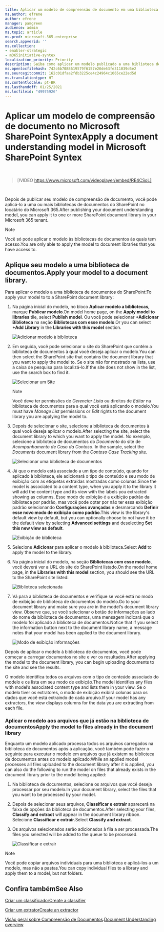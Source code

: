 ```yaml
---
title: Aplicar um modelo de compreensão de documento em uma biblioteca de documentos
ms.author: efrene
author: efrene
manager: pamgreen
audience: admin
ms.topic: article
ms.prod: microsoft-365-enterprise
search.appverid: ''
ms.collection:
- enabler-strategic
- m365initiative-syntex
localization_priority: Priority
description: Saiba como aplicar um modelo publicado a uma biblioteca de documentos do SharePoint
ms.openlocfilehash: 742c6b7088619579f6157e20de63fe311039d6e2
ms.sourcegitcommit: 162c01dfaa2fdb3225ce4c24964c1065ce22ed5d
ms.translationtype: HT
ms.contentlocale: pt-BR
ms.lasthandoff: 01/25/2021
ms.locfileid: "49975926"
---
```

# <a name="apply-a-document-understanding-model-in-microsoft-sharepoint-syntex"></a><span data-ttu-id="8995c-103">Aplicar um modelo de compreensão de documento no Microsoft SharePoint Syntex</span><span class="sxs-lookup"><span data-stu-id="8995c-103">Apply a document understanding model in Microsoft SharePoint Syntex</span></span>

</br>

> [!VIDEO https://www.microsoft.com/videoplayer/embed/RE4CSoL]

</br>

<span data-ttu-id="8995c-104">Depois de publicar seu modelo de compreensão de documento, você pode aplicá-lo a uma ou mais bibliotecas de documentos do SharePoint no locatário do Microsoft 365.</span><span class="sxs-lookup"><span data-stu-id="8995c-104">After publishing your document understanding model, you can apply it to one or more SharePoint document library in your Microsoft 365 tenant.</span></span>

> [!NOTE]
> <span data-ttu-id="8995c-105">Você só pode aplicar o modelo às bibliotecas de documentos às quais tem acesso.</span><span class="sxs-lookup"><span data-stu-id="8995c-105">You are only able to apply the model to document libraries that you have access to.</span></span>


## <a name="apply-your-model-to-a-document-library"></a><span data-ttu-id="8995c-106">Aplique seu modelo a uma biblioteca de documentos.</span><span class="sxs-lookup"><span data-stu-id="8995c-106">Apply your model to a document library.</span></span>

<span data-ttu-id="8995c-107">Para aplicar o modelo a uma biblioteca de documentos do SharePoint:</span><span class="sxs-lookup"><span data-stu-id="8995c-107">To apply your model to to a SharePoint document library:</span></span>

1. <span data-ttu-id="8995c-108">Na página inicial do modelo, no bloco **Aplicar modelo a bibliotecas**, marque **Publicar modelo**.</span><span class="sxs-lookup"><span data-stu-id="8995c-108">On model home page, on the **Apply model to libraries** tile, select **Publish model**.</span></span> <span data-ttu-id="8995c-109">Ou você pode selecionar  **+Adicionar Biblioteca** na seção **Bibliotecas com esse modelo**.</span><span class="sxs-lookup"><span data-stu-id="8995c-109">Or you can select  **+Add Library** in the **Libraries with this model** section.</span></span> </br>

    ![Adicionar modelo à biblioteca](../media/content-understanding/apply-to-library.png)</br>

2. <span data-ttu-id="8995c-111">Em seguida, você pode selecionar o site do SharePoint que contém a biblioteca de documentos à qual você deseja aplicar o modelo.</span><span class="sxs-lookup"><span data-stu-id="8995c-111">You can then select the SharePoint site that contains the document library that you want to apply the model to.</span></span> <span data-ttu-id="8995c-112">Se o site não for mostrado na lista, use a caixa de pesquisa para localizá-lo.</span><span class="sxs-lookup"><span data-stu-id="8995c-112">If the site does not show in the list, use the search box to find it.</span></span></br>

    ![Selecionar um Site](../media/content-understanding/site-search.png)</br>

    > [!NOTE]
    > <span data-ttu-id="8995c-114">Você deve ter permissões de *Gerenciar Lista* ou direitos de *Editar* na biblioteca de documentos para a qual você está aplicando o modelo.</span><span class="sxs-lookup"><span data-stu-id="8995c-114">You must have *Manage List* permissions or *Edit* rights to the document library you are applying the model to.</span></span></br>

3. <span data-ttu-id="8995c-115">Depois de selecionar o site, selecione a biblioteca de documentos à qual você deseja aplicar o modelo.</span><span class="sxs-lookup"><span data-stu-id="8995c-115">After selecting the site, select the document library to which you want to apply the model.</span></span> <span data-ttu-id="8995c-116">No exemplo, selecione a biblioteca de documentos do *Documento* do site de *Acompanhamento de Caso da Contoso*. </span><span class="sxs-lookup"><span data-stu-id="8995c-116">In the sample, select the *Documents* document library from the *Contoso Case Tracking* site.</span></span></br>

    ![Selecionar uma biblioteca de documentos](../media/content-understanding/select-doc-library.png)</br>

4. <span data-ttu-id="8995c-118">Já que o modelo está associado a um tipo de conteúdo, quando for aplicado à biblioteca, ele adicionará o tipo de conteúdo e seu modo de exibição com as etiquetas extraídas mostradas como colunas.</span><span class="sxs-lookup"><span data-stu-id="8995c-118">Since the model is associated to a content type, when you apply it to the library it will add the content type and its view with the labels you extracted showing as columns.</span></span> <span data-ttu-id="8995c-119">Esse modo de exibição é a exibição padrão da biblioteca por padrão, mas você pode optar por não ter essa exibição padrão selecionando **Configurações avançadas** e desmarcando **Definir esse novo modo de exibição como padrão**.</span><span class="sxs-lookup"><span data-stu-id="8995c-119">This view is the library's default view by default, but you can optionally choose to not have it be the default view by selecting **Advanced settings** and deselecting **Set this new view as default**.</span></span></br>

    ![Exibição de biblioteca](../media/content-understanding/library-view.png)</br>

5. <span data-ttu-id="8995c-121">Selecione **Adicionar** para aplicar o modelo à biblioteca.</span><span class="sxs-lookup"><span data-stu-id="8995c-121">Select **Add** to apply the model to the library.</span></span> 
6. <span data-ttu-id="8995c-122">Na página inicial do modelo, na seção **Bibliotecas com esse modelo**, você deverá ver a URL do site do SharePoint listado.</span><span class="sxs-lookup"><span data-stu-id="8995c-122">On the model home page, in the **Libraries with this model** section, you should see the URL to the SharePoint site listed.</span></span></br>

    ![Biblioteca selecionada](../media/content-understanding/selected-library.png)</br>

7. <span data-ttu-id="8995c-124">Vá para a biblioteca de documentos e verifique se você está no modo de exibição de biblioteca de documentos do modelo.</span><span class="sxs-lookup"><span data-stu-id="8995c-124">Go to your document library and make sure you are in the model's document library view.</span></span> <span data-ttu-id="8995c-125">Observe que, se você selecionar o botão de informações ao lado do nome da biblioteca de documentos, uma mensagem indicará que o modelo foi aplicado à biblioteca de documentos.</span><span class="sxs-lookup"><span data-stu-id="8995c-125">Notice that if you select the information button next to the document library name, a message notes that your model has been applied to the document library.</span></span>

    ![Modo de exibição informações](../media/content-understanding/info-du.png)</br> 


<span data-ttu-id="8995c-127">Depois de aplicar o modelo à biblioteca de documentos, você pode começar a carregar documentos no site e ver os resultados.</span><span class="sxs-lookup"><span data-stu-id="8995c-127">After applying the model to the document library, you can begin uploading documents to the site and see the results.</span></span>

<span data-ttu-id="8995c-128">O modelo identifica todos os arquivos com o tipo de conteúdo associado do modelo e os lista em seu modo de exibição.</span><span class="sxs-lookup"><span data-stu-id="8995c-128">The model identifies any files with model’s associated content type and lists them in your view.</span></span> <span data-ttu-id="8995c-129">Se o modelo tiver os extratores, o modo de exibição exibirá colunas para os dados que você está extraindo de cada arquivo.</span><span class="sxs-lookup"><span data-stu-id="8995c-129">If your model has any extractors, the view displays columns for the data you are extracting from each file.</span></span>

### <a name="apply-the-model-to-files-already-in-the-document-library"></a><span data-ttu-id="8995c-130">Aplicar o modelo aos arquivos que já estão na biblioteca de documentos</span><span class="sxs-lookup"><span data-stu-id="8995c-130">Apply the model to files already in the document library</span></span>

<span data-ttu-id="8995c-131">Enquanto um modelo aplicado processa todos os arquivos carregados na biblioteca de documentos após a aplicação, você também pode fazer o seguinte para executar o modelo em arquivos que já existem na biblioteca de documentos antes do modelo aplicado:</span><span class="sxs-lookup"><span data-stu-id="8995c-131">While an applied model processes all files uploaded to the document library after it is applied, you can also do the following to run the model on files that already exists in the document library prior to the model being applied:</span></span>

1. <span data-ttu-id="8995c-132">Na biblioteca de documentos, selecione os arquivos que você deseja processar por seu modelo.</span><span class="sxs-lookup"><span data-stu-id="8995c-132">In your document library, select the files that you want to be processed by your model.</span></span>
2. <span data-ttu-id="8995c-133">Depois de selecionar seus arquivos, **Classificar e extrair** aparecerá na faixa de opções da biblioteca de documentos.</span><span class="sxs-lookup"><span data-stu-id="8995c-133">After selecting your files, **Classify and extract** will appear in the document library ribbon.</span></span> <span data-ttu-id="8995c-134">Selecione **Classificar e extrair**.</span><span class="sxs-lookup"><span data-stu-id="8995c-134">Select **Classify and extract**.</span></span>
3. <span data-ttu-id="8995c-135">Os arquivos selecionados serão adicionados à fila a ser processada.</span><span class="sxs-lookup"><span data-stu-id="8995c-135">The files you selected will be added to the queue to be processed.</span></span>

      ![Classificar e extrair](../media/content-understanding/extract-classify.png)</br> 

> [!NOTE]
> <span data-ttu-id="8995c-137">Você pode copiar arquivos individuais para uma biblioteca e aplicá-los a um modelo, mas não a pastas.</span><span class="sxs-lookup"><span data-stu-id="8995c-137">You can copy individual files to a library and apply them to a model, but not folders.</span></span>

## <a name="see-also"></a><span data-ttu-id="8995c-138">Confira também</span><span class="sxs-lookup"><span data-stu-id="8995c-138">See Also</span></span>
[<span data-ttu-id="8995c-139">Criar um classificador</span><span class="sxs-lookup"><span data-stu-id="8995c-139">Create a classifier</span></span>](create-a-classifier.md)

[<span data-ttu-id="8995c-140">Criar um extrator</span><span class="sxs-lookup"><span data-stu-id="8995c-140">Create an extractor</span></span>](create-an-extractor.md)

<span data-ttu-id="8995c-141">[Visão geral sobre Compreensão de Documentos](document-understanding-overview.md).</span><span class="sxs-lookup"><span data-stu-id="8995c-141">[Document Understanding overview](document-understanding-overview.md)</span></span>


